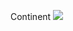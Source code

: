Continent ![](https://static.wikia.nocookie.net/criticalrole/images/1/18/Wildemount_Official_%28LOW_RES%29.jpg/revision/latest?cb=20200303033129)
